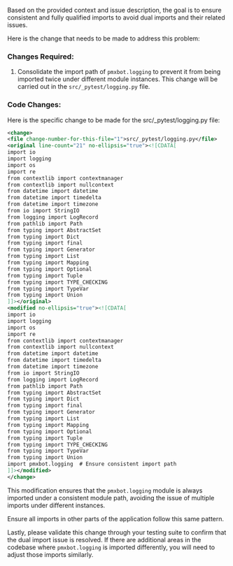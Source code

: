 Based on the provided context and issue description, the goal is to ensure consistent and fully qualified imports to avoid dual imports and their related issues.

Here is the change that needs to be made to address this problem:

### Changes Required:
1. Consolidate the import path of `pmxbot.logging` to prevent it from being imported twice under different module instances. This change will be carried out in the `src/_pytest/logging.py` file.

### Code Changes:
Here is the specific change to be made for the src/_pytest/logging.py file:

```xml
<change>
<file change-number-for-this-file="1">src/_pytest/logging.py</file>
<original line-count="21" no-ellipsis="true"><![CDATA[
import io
import logging
import os
import re
from contextlib import contextmanager
from contextlib import nullcontext
from datetime import datetime
from datetime import timedelta
from datetime import timezone
from io import StringIO
from logging import LogRecord
from pathlib import Path
from typing import AbstractSet
from typing import Dict
from typing import final
from typing import Generator
from typing import List
from typing import Mapping
from typing import Optional
from typing import Tuple
from typing import TYPE_CHECKING
from typing import TypeVar
from typing import Union
]]></original>
<modified no-ellipsis="true"><![CDATA[
import io
import logging
import os
import re
from contextlib import contextmanager
from contextlib import nullcontext
from datetime import datetime
from datetime import timedelta
from datetime import timezone
from io import StringIO
from logging import LogRecord
from pathlib import Path
from typing import AbstractSet
from typing import Dict
from typing import final
from typing import Generator
from typing import List
from typing import Mapping
from typing import Optional
from typing import Tuple
from typing import TYPE_CHECKING
from typing import TypeVar
from typing import Union
import pmxbot.logging  # Ensure consistent import path
]]></modified>
</change>
```

This modification ensures that the `pmxbot.logging` module is always imported under a consistent module path, avoiding the issue of multiple imports under different instances. 

Ensure all imports in other parts of the application follow this same pattern.

Lastly, please validate this change through your testing suite to confirm that the dual import issue is resolved. If there are additional areas in the codebase where `pmxbot.logging` is imported differently, you will need to adjust those imports similarly.
